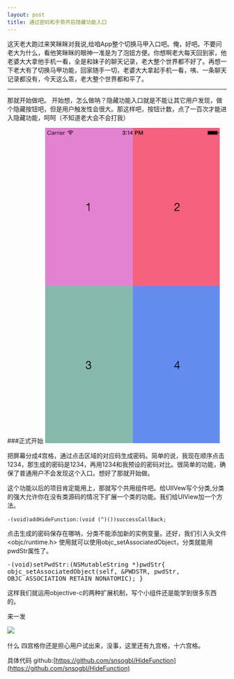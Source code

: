```yaml
---
layout: post
title: 通过密码和手势开启隐藏功能入口
--- 
```


这天老大跑过来笑眯眯对我说,给咱App整个切换马甲入口吧。俺，好吧。不要问老大为什么，看他笑眯眯的眼神一准是为了泡妞方便。你想啊老大每天回到家，他老婆大大拿他手机一看，全是和妹子的聊天记录，老大整个世界都不好了。再想一下老大有了切换马甲功能，回家随手一切，老婆大大拿起手机一看，咦、一条聊天记录都没有，今天这么乖，老大整个世界都和平了。

---

那就开始做吧。
开始想，怎么做呐？隐藏功能入口就是不能让其它用户发现，做个隐藏按钮吧，但是用户触发性会很大。那这样吧，按钮计数，点了一百次才能进入隐藏功能，呵呵（不知道老大会不会打我）


###正式开始
![](/images/416img.png)

把屏幕分成4宫格，通过点击区域的对应码生成密码。简单的说，我现在顺序点击1234，那生成的密码是1234，再用1234和我预设的密码对比。很简单的功能，确保了普通用户不会发现这个入口。想好了那就开始做。

这个功能以后的项目肯定能用上，那就写个共用组件吧。给UIIVew写个分类,分类的强大允许你在没有类源码的情况下扩展一个类的功能。我们给UIView加一个方法。

	-(void)addHideFunction:(void (^)())successCallBack;
	
点击生成的密码保存在哪呐，分类不能添加新的实例变量。还好，我们引入头文件<objc/runtime.h> 使用就可以使用objc_setAssociatedObject，分类就能用pwdStr属性了。
	<pre>
	-(void)setPwdStr:(NSMutableString *)pwdStr{
    	objc_setAssociatedObject(self, &PWDSTR, pwdStr, OBJC_ASSOCIATION_RETAIN_NONATOMIC);
}
	</pre>	


这样我们就运用objective-c的两种扩展机制，写个小组件还是能学到很多东西的。

来一发

![](https://farm8.staticflickr.com/7692/16947384877_a225c28c9d_o_d.gif)

什么 四宫格你还是担心用户试出来，没事，这里还有九宫格，十六宫格。

具体代码 github:[https://github.com/snsogbl/HideFunction](https://github.com/snsogbl/HideFunction)

